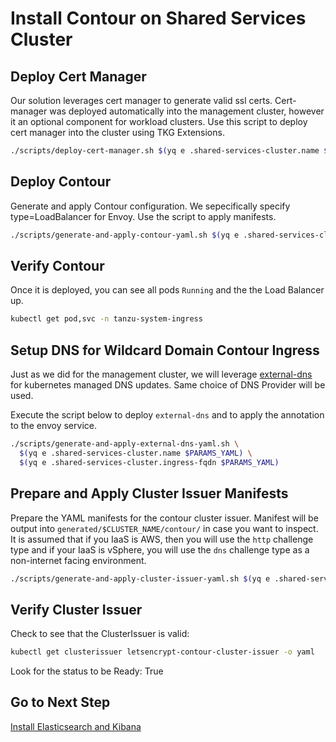 # Install Contour on Shared Services Cluster

## Deploy Cert Manager

Our solution leverages cert manager to generate valid ssl certs.  Cert-manager was deployed automatically into the management cluster, however it an optional component for workload clusters.  Use this script to deploy cert manager into the cluster using TKG Extensions.

```bash
./scripts/deploy-cert-manager.sh $(yq e .shared-services-cluster.name $PARAMS_YAML)
```

## Deploy Contour

Generate and apply Contour configuration. We sepecifically specify type=LoadBalancer for Envoy.  Use the script to apply manifests.

```bash
./scripts/generate-and-apply-contour-yaml.sh $(yq e .shared-services-cluster.name $PARAMS_YAML)
```

## Verify Contour

Once it is deployed, you can see all pods `Running` and the the Load Balancer up.  

```bash
kubectl get pod,svc -n tanzu-system-ingress
```

## Setup DNS for Wildcard Domain Contour Ingress

Just as we did for the management cluster, we will leverage [external-dns](https://github.com/kubernetes-sigs/external-dns) for kubernetes managed DNS updates. Same choice of DNS Provider will be used.

Execute the script below to deploy `external-dns` and to apply the annotation to the envoy service.

```bash
./scripts/generate-and-apply-external-dns-yaml.sh \
  $(yq e .shared-services-cluster.name $PARAMS_YAML) \
  $(yq e .shared-services-cluster.ingress-fqdn $PARAMS_YAML)
```

## Prepare and Apply Cluster Issuer Manifests

Prepare the YAML manifests for the contour cluster issuer.  Manifest will be output into `generated/$CLUSTER_NAME/contour/` in case you want to inspect. It is assumed that if you IaaS is AWS, then you will use the `http` challenge type and if your IaaS is vSphere, you will use the `dns` challenge type as a non-internet facing environment.

```bash
./scripts/generate-and-apply-cluster-issuer-yaml.sh $(yq e .shared-services-cluster.name $PARAMS_YAML)
```

## Verify Cluster Issuer

Check to see that the ClusterIssuer is valid:

```bash
kubectl get clusterissuer letsencrypt-contour-cluster-issuer -o yaml
```

Look for the status to be Ready: True

## Go to Next Step

[Install Elasticsearch and Kibana](06_ek_ssc.md)
